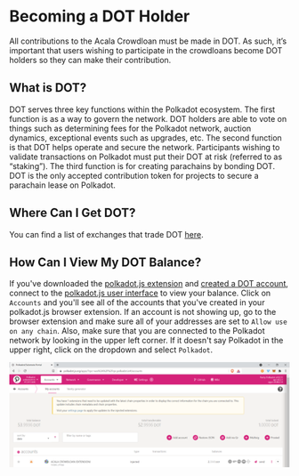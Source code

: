 # Becoming a DOT Holder

All contributions to the Acala Crowdloan must be made in DOT. As such, it’s important that users wishing to participate in the crowdloans become DOT holders so they can make their contribution.

## What is DOT?

DOT serves three key functions within the Polkadot ecosystem. The first function is as a way to govern the network. DOT holders are able to vote on things such as determining fees for the Polkadot network, auction dynamics, exceptional events such as upgrades, etc. The second function is that DOT helps operate and secure the network. Participants wishing to validate transactions on Polkadot must put their DOT at risk (referred to as “staking”). The third function is for creating parachains by bonding DOT. DOT is the only accepted contribution token for projects to secure a parachain lease on Polkadot.

## Where Can I Get DOT?

You can find a list of exchanges that trade DOT [here](https://coinmarketcap.com/currencies/polkadot-new/markets/).

## How Can I View My DOT Balance?

If you've downloaded the [polkadot.js extension](https://polkadot.js.org/extension/) and [created a DOT account](creating-a-new-dot-account.md), connect to the [polkadot.js user interface](https://polkadot.js.org/apps/) to view your balance. Click on `Accounts` and you'll see all of the accounts that you've created in your polkadot.js browser extension. If an account is not showing up, go to the browser extension and make sure all of your addresses are set to `Allow use on any chain`. Also, make sure that you are connected to the Polkadot network by looking in the upper left corner. If it doesn't say Polkadot in the upper right, click on the dropdown and select `Polkadot`.

![](<../../../.gitbook/assets/Screenshot (194) (1).png>)
